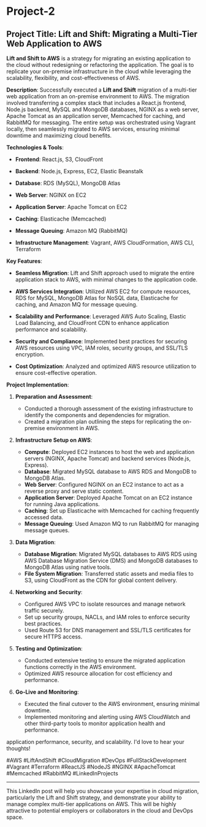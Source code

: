 <h1>Project-2</h1>

<h2>Project Title: Lift and Shift: Migrating a Multi-Tier Web Application to AWS</h2>

**Lift and Shift to AWS** is a strategy for migrating an existing application to the cloud without redesigning or refactoring the application. The goal is to replicate your on-premise infrastructure in the cloud while leveraging the scalability, flexibility, and cost-effectiveness of AWS.

**Description**:
Successfully executed a **Lift and Shift** migration of a multi-tier web application from an on-premise environment to AWS. The migration involved transferring a complex stack that includes a React.js frontend, Node.js backend, MySQL and MongoDB databases, NGINX as a web server, Apache Tomcat as an application server, Memcached for caching, and RabbitMQ for messaging. The entire setup was orchestrated using Vagrant locally, then seamlessly migrated to AWS services, ensuring minimal downtime and maximizing cloud benefits.

**Technologies & Tools**:

- **Frontend**: React.js, S3, CloudFront
  
- **Backend**: Node.js, Express, EC2, Elastic Beanstalk
  
- **Database**: RDS (MySQL), MongoDB Atlas
  
- **Web Server**: NGINX on EC2
  
- **Application Server**: Apache Tomcat on EC2
  
- **Caching**: Elasticache (Memcached)
  
- **Message Queuing**: Amazon MQ (RabbitMQ)
  
- **Infrastructure Management**: Vagrant, AWS CloudFormation, AWS CLI, Terraform

**Key Features**:
- **Seamless Migration**: Lift and Shift approach used to migrate the entire application stack to AWS, with minimal changes to the application code.
  
- **AWS Services Integration**: Utilized AWS EC2 for compute resources, RDS for MySQL, MongoDB Atlas for NoSQL data, Elasticache for caching, and Amazon MQ for message queuing.
  
- **Scalability and Performance**: Leveraged AWS Auto Scaling, Elastic Load Balancing, and CloudFront CDN to enhance application performance and scalability.
  
- **Security and Compliance**: Implemented best practices for securing AWS resources using VPC, IAM roles, security groups, and SSL/TLS encryption.
  
- **Cost Optimization**: Analyzed and optimized AWS resource utilization to ensure cost-effective operation.

**Project Implementation**:

1. **Preparation and Assessment**:
   - Conducted a thorough assessment of the existing infrastructure to identify the components and dependencies for migration.
   - Created a migration plan outlining the steps for replicating the on-premise environment in AWS.

2. **Infrastructure Setup on AWS**:
   - **Compute**: Deployed EC2 instances to host the web and application servers (NGINX, Apache Tomcat) and backend services (Node.js, Express).
   - **Database**: Migrated MySQL database to AWS RDS and MongoDB to MongoDB Atlas.
   - **Web Server**: Configured NGINX on an EC2 instance to act as a reverse proxy and serve static content.
   - **Application Server**: Deployed Apache Tomcat on an EC2 instance for running Java applications.
   - **Caching**: Set up Elasticache with Memcached for caching frequently accessed data.
   - **Message Queuing**: Used Amazon MQ to run RabbitMQ for managing message queues.

3. **Data Migration**:
   - **Database Migration**: Migrated MySQL databases to AWS RDS using AWS Database Migration Service (DMS) and MongoDB databases to MongoDB Atlas using native tools.
   - **File System Migration**: Transferred static assets and media files to S3, using CloudFront as the CDN for global content delivery.

4. **Networking and Security**:
   - Configured AWS VPC to isolate resources and manage network traffic securely.
   - Set up security groups, NACLs, and IAM roles to enforce security best practices.
   - Used Route 53 for DNS management and SSL/TLS certificates for secure HTTPS access.

5. **Testing and Optimization**:
   - Conducted extensive testing to ensure the migrated application functions correctly in the AWS environment.
   - Optimized AWS resource allocation for cost efficiency and performance.

6. **Go-Live and Monitoring**:
   - Executed the final cutover to the AWS environment, ensuring minimal downtime.
   - Implemented monitoring and alerting using AWS CloudWatch and other third-party tools to monitor application health and performance.


 application performance, security, and scalability. I'd love to hear your thoughts!

#AWS #LiftAndShift #CloudMigration #DevOps #FullStackDevelopment #Vagrant #Terraform #ReactJS #NodeJS #NGINX #ApacheTomcat #Memcached #RabbitMQ #LinkedInProjects

---

This LinkedIn post will help you showcase your expertise in cloud migration, particularly the Lift and Shift strategy, and demonstrate your ability to manage complex multi-tier applications on AWS. This will be highly attractive to potential employers or collaborators in the cloud and DevOps space.
